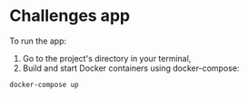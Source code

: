 # Challenges app

To run the app:
1. Go to the project's directory in your terminal,
2. Build and start Docker containers using docker-compose:
```
docker-compose up
```
